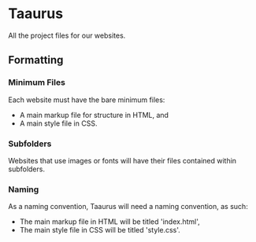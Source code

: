 # Taaurus
All the project files for our websites.

## Formatting

### Minimum Files
Each website must have the bare minimum files:
  - A main markup file for structure in HTML, and
  - A main style file in CSS.

### Subfolders
Websites that use images or fonts will have their files contained within subfolders.

### Naming
As a naming convention, Taaurus will need a naming convention, as such:
  - The main markup file in HTML will be titled 'index.html',
  - The main style file in CSS will be titled 'style.css'.
